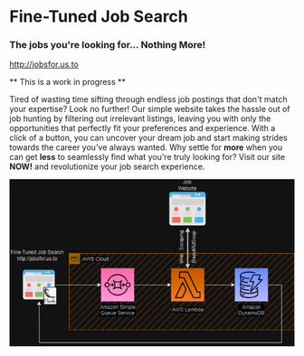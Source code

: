 # Fine-Tuned Job Search
### The jobs you're looking for... Nothing More!
http://jobsfor.us.to


** This is a work in progress **

Tired of wasting time sifting through endless job postings that don't match your expertise?
Look no further! Our simple website takes the hassle out of job hunting by filtering out irrelevant listings, leaving you with only the opportunities that perfectly fit your preferences and experience. 
With a click of a button, you can uncover your dream job and start making strides towards the career you've always wanted. Why settle for **__more__** when you can get **__less__** to seamlessly find what you're truly looking for? Visit our site **NOW!** and revolutionize your job search experience.

![Fine-Tuned Job Search diagram](https://github.com/mikewschmidt/fine-tuned-job-search/blob/master/templates/fine-tuned-job-search.drawio.png "Logo Title Text 1")
